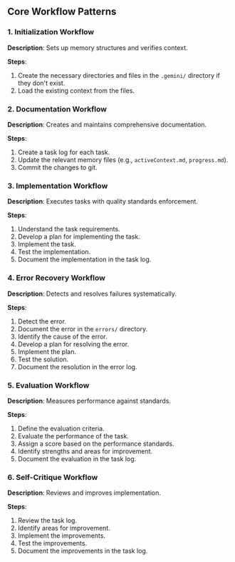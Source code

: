 ## Core Workflow Patterns

### 1. Initialization Workflow

**Description**: Sets up memory structures and verifies context.

**Steps**:
1.  Create the necessary directories and files in the `.gemini/` directory if they don't exist.
2.  Load the existing context from the files.

### 2. Documentation Workflow

**Description**: Creates and maintains comprehensive documentation.

**Steps**:
1.  Create a task log for each task.
2.  Update the relevant memory files (e.g., `activeContext.md`, `progress.md`).
3.  Commit the changes to git.

### 3. Implementation Workflow

**Description**: Executes tasks with quality standards enforcement.

**Steps**:
1.  Understand the task requirements.
2.  Develop a plan for implementing the task.
3.  Implement the task.
4.  Test the implementation.
5.  Document the implementation in the task log.

### 4. Error Recovery Workflow

**Description**: Detects and resolves failures systematically.

**Steps**:
1.  Detect the error.
2.  Document the error in the `errors/` directory.
3.  Identify the cause of the error.
4.  Develop a plan for resolving the error.
5.  Implement the plan.
6.  Test the solution.
7.  Document the resolution in the error log.

### 5. Evaluation Workflow

**Description**: Measures performance against standards.

**Steps**:
1.  Define the evaluation criteria.
2.  Evaluate the performance of the task.
3.  Assign a score based on the performance standards.
4.  Identify strengths and areas for improvement.
5.  Document the evaluation in the task log.

### 6. Self-Critique Workflow

**Description**: Reviews and improves implementation.

**Steps**:
1.  Review the task log.
2.  Identify areas for improvement.
3.  Implement the improvements.
4.  Test the improvements.
5.  Document the improvements in the task log.

